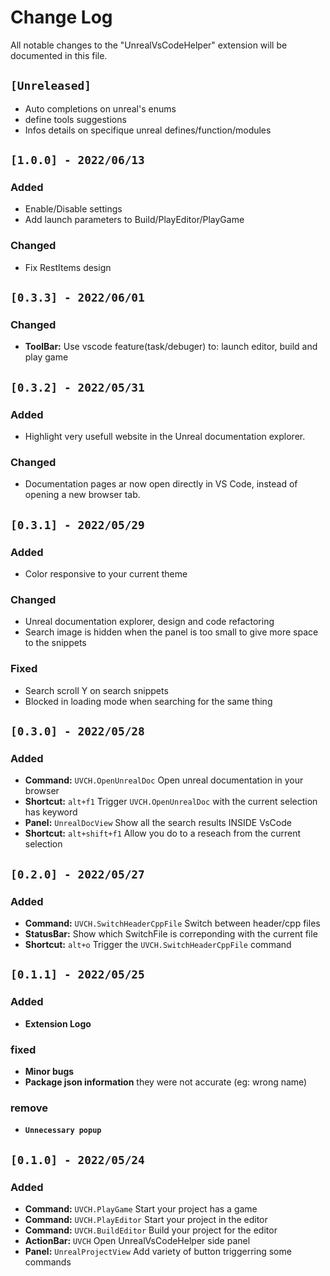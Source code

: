 # Change Log

All notable changes to the "UnrealVsCodeHelper" extension will be documented in this file.

## `[Unreleased]`
- Auto completions on unreal's enums
- define tools suggestions
- Infos details on specifique unreal defines/function/modules

## `[1.0.0] - 2022/06/13`
### Added
- Enable/Disable settings
- Add launch parameters to Build/PlayEditor/PlayGame
### Changed
- Fix RestItems design

## `[0.3.3] - 2022/06/01`
### Changed
- **ToolBar:** Use vscode feature(task/debuger) to: launch editor, build and play game

## `[0.3.2] - 2022/05/31`
### Added
- Highlight very usefull website in the Unreal documentation explorer.
### Changed
- Documentation pages ar now open directly in VS Code, instead of opening a new browser tab.


## `[0.3.1] - 2022/05/29`
### Added
- Color responsive to your current theme

### Changed
- Unreal documentation explorer, design and code refactoring
- Search image is hidden when the panel is too small to give more space to the snippets

### Fixed
- Search scroll Y on search snippets
- Blocked in loading mode when searching for the same thing

## `[0.3.0] - 2022/05/28`
### Added
- **Command:** `UVCH.OpenUnrealDoc` Open unreal documentation in your browser
- **Shortcut:** `alt+f1` Trigger `UVCH.OpenUnrealDoc` with the current selection has keyword
- **Panel:** `UnrealDocView` Show all the search results INSIDE VsCode
- **Shortcut:** `alt+shift+f1` Allow you do to a reseach from the current selection

## `[0.2.0] - 2022/05/27`
### Added
- **Command:** `UVCH.SwitchHeaderCppFile` Switch between header/cpp files
- **StatusBar:** Show which SwitchFile is correponding with the current file
- **Shortcut:** `alt+o` Trigger the `UVCH.SwitchHeaderCppFile` command

## `[0.1.1] - 2022/05/25`
### Added
- **Extension Logo**

### fixed
- **Minor bugs**
- **Package json information** they were not accurate (eg: wrong name)

### remove
- **`Unnecessary popup`**

## `[0.1.0] - 2022/05/24`
### Added
- **Command:** `UVCH.PlayGame` Start your project has a game
- **Command:** `UVCH.PlayEditor` Start your project in the editor
- **Command:** `UVCH.BuildEditor` Build your project for the editor
- **ActionBar:** `UVCH` Open UnrealVsCodeHelper side panel
- **Panel:** `UnrealProjectView` Add variety of button triggerring some commands
